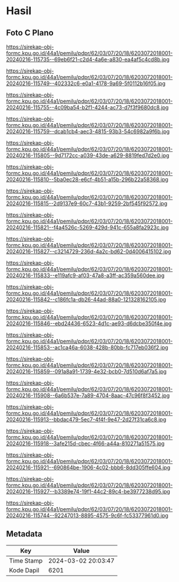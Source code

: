 # Hasil

## Foto C Plano

https://sirekap-obj-formc.kpu.go.id/44a1/pemilu/pdpr/62/03/07/20/18/6203072018001-20240216-115735--69eb6f21-c2d4-4a6e-a830-ea4af5c4cd8b.jpg

https://sirekap-obj-formc.kpu.go.id/44a1/pemilu/pdpr/62/03/07/20/18/6203072018001-20240216-115749--402332c6-e0a1-4178-9a69-5f0112b16f05.jpg

https://sirekap-obj-formc.kpu.go.id/44a1/pemilu/pdpr/62/03/07/20/18/6203072018001-20240216-115755--4c09ba54-b2f1-4244-ac73-d7f3f9680dc8.jpg

https://sirekap-obj-formc.kpu.go.id/44a1/pemilu/pdpr/62/03/07/20/18/6203072018001-20240216-115759--dcab1cb4-aec3-4815-93b3-54c6982a9f6b.jpg

https://sirekap-obj-formc.kpu.go.id/44a1/pemilu/pdpr/62/03/07/20/18/6203072018001-20240216-115805--9d7172cc-a039-43de-a629-8819fed7d2e0.jpg

https://sirekap-obj-formc.kpu.go.id/44a1/pemilu/pdpr/62/03/07/20/18/6203072018001-20240216-115810--5ba0ec28-e6cf-4b51-a15b-296b22a58368.jpg

https://sirekap-obj-formc.kpu.go.id/44a1/pemilu/pdpr/62/03/07/20/18/6203072018001-20240216-115815--2d9137e9-60c7-43b1-9259-2bf545f92572.jpg

https://sirekap-obj-formc.kpu.go.id/44a1/pemilu/pdpr/62/03/07/20/18/6203072018001-20240216-115821--f4a4526c-5269-429d-941c-655a8fa2923c.jpg

https://sirekap-obj-formc.kpu.go.id/44a1/pemilu/pdpr/62/03/07/20/18/6203072018001-20240216-115827--c3214729-236d-4a2c-bd62-0d4006415102.jpg

https://sirekap-obj-formc.kpu.go.id/44a1/pemilu/pdpr/62/03/07/20/18/6203072018001-20240216-115833--e119afc9-af03-47a8-a3ff-ac359a560dee.jpg

https://sirekap-obj-formc.kpu.go.id/44a1/pemilu/pdpr/62/03/07/20/18/6203072018001-20240216-115842--c186fc1a-db26-44ad-88a0-121328162105.jpg

https://sirekap-obj-formc.kpu.go.id/44a1/pemilu/pdpr/62/03/07/20/18/6203072018001-20240216-115846--ebd24436-6523-4d1c-ae93-d6dcbe350f4e.jpg

https://sirekap-obj-formc.kpu.go.id/44a1/pemilu/pdpr/62/03/07/20/18/6203072018001-20240216-115853--ac1ca46a-6038-428b-80bb-fc717eb036f2.jpg

https://sirekap-obj-formc.kpu.go.id/44a1/pemilu/pdpr/62/03/07/20/18/6203072018001-20240216-115859--091a8a91-1739-4e32-bcb0-7d510d6af7a5.jpg

https://sirekap-obj-formc.kpu.go.id/44a1/pemilu/pdpr/62/03/07/20/18/6203072018001-20240216-115908--6a6b537e-7a89-4704-8aac-47c96f8f3452.jpg

https://sirekap-obj-formc.kpu.go.id/44a1/pemilu/pdpr/62/03/07/20/18/6203072018001-20240216-115913--bbdac479-5ec7-4f4f-9e47-2d27f31ca6c8.jpg

https://sirekap-obj-formc.kpu.go.id/44a1/pemilu/pdpr/62/03/07/20/18/6203072018001-20240216-115918--3afe215d-cbec-4f66-a44a-810271a51575.jpg

https://sirekap-obj-formc.kpu.go.id/44a1/pemilu/pdpr/62/03/07/20/18/6203072018001-20240216-115921--690864be-1906-4c02-bbb6-8dd305ffe604.jpg

https://sirekap-obj-formc.kpu.go.id/44a1/pemilu/pdpr/62/03/07/20/18/6203072018001-20240216-115927--b3389e74-19f1-44c2-89c4-be3977238d95.jpg

https://sirekap-obj-formc.kpu.go.id/44a1/pemilu/pdpr/62/03/07/20/18/6203072018001-20240216-115744--92247013-8895-4575-9c6f-fc53377961d0.jpg


## Metadata

| Key        | Value               |
| ---------- | ------------------- |
| Time Stamp | 2024-03-02 20:03:47 |
| Kode Dapil | 6201                |



